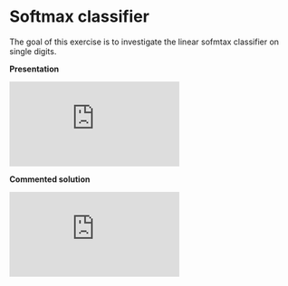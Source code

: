 # Softmax classifier

The goal of this exercise is to investigate the linear sofmtax classifier on single digits.

**Presentation**

<div class="embed-container">
  <iframe src="https://www.youtube.com/embed/RNoLsFckuao" frameborder="0" allowfullscreen></iframe>
</div>

**Commented solution**

<div class="embed-container">
  <iframe src="https://www.youtube.com/embed/oXrmZgEG_Kw" frameborder="0" allowfullscreen></iframe>
</div>